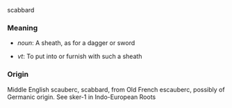 scabbard
### Meaning
+ _noun_: A sheath, as for a dagger or sword

+ _vt_: To put into or furnish with such a sheath

### Origin

Middle English scauberc, scabbard, from Old French escauberc, possibly of Germanic origin. See sker-1 in Indo-European Roots
